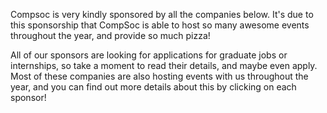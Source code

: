 Compsoc is very kindly sponsored by all the companies below. It's due to this
sponsorship that CompSoc is able to host so many awesome events throughout the
year, and provide so much pizza!

All of our sponsors are looking for applications for graduate jobs or
internships, so take a moment to read their details, and maybe even apply. Most
of these companies are also hosting events with us throughout the year, and you
can find out more details about this by clicking on each sponsor!



